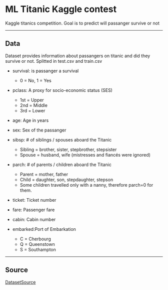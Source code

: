 # ML Titanic Kaggle contest

Kaggle titanics competition. Goal is to predict will passanger survive or not

---

## Data

Dataset provides information about passangers on titanic and did they survive or not. Splitted in test.csv and train.csv

- survival: is passanger a survival
  - 0 = No, 1 = Yes
- pclass: A proxy for socio-economic status (SES)
  - 1st = Upper
  - 2nd = Middle
  - 3rd = Lower
- age: Age in years
- sex: Sex of the passanger

- sibsp: # of siblings / spouses aboard the Titanic
  - Sibling = brother, sister, stepbrother, stepsister
  - Spouse = husband, wife (mistresses and fiancés were ignored)

- parch: # of parents / children aboard the Titanic  
  - Parent = mother, father
  - Child = daughter, son, stepdaughter, stepson
  - Some children travelled only with a nanny, therefore parch=0 for them.
- ticket: Ticket number
- fare: Passenger fare
- cabin: Cabin number
- embarked:Port of Embarkation  
  - C = Cherbourg
  - Q = Queenstown
  - S = Southampton

---

## Source

[DatasetSource](https://www.kaggle.com/competitions/titanic/overview)
